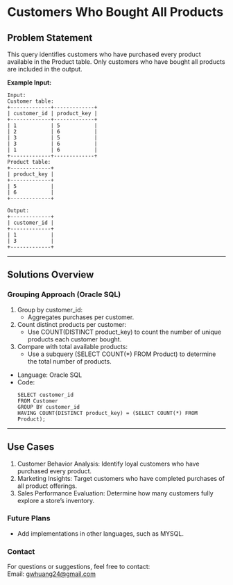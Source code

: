 # **Customers Who Bought All Products**

## **Problem Statement**
This query identifies customers who have purchased every product available in the Product table. Only customers who have bought all products are included in the output.  
  
**Example Input:**
  ```
  Input: 
  Customer table:
  +-------------+-------------+
  | customer_id | product_key |
  +-------------+-------------+
  | 1           | 5           |
  | 2           | 6           |
  | 3           | 5           |
  | 3           | 6           |
  | 1           | 6           |
  +-------------+-------------+
  Product table:
  +-------------+
  | product_key |
  +-------------+
  | 5           |
  | 6           |
  +-------------+
  
  Output: 
  +-------------+
  | customer_id |
  +-------------+
  | 1           |
  | 3           |
  +-------------+
  ```
---

## **Solutions Overview**
### **Grouping Approach (Oracle SQL)**
1. Group by customer_id:
   - Aggregates purchases per customer.
2. Count distinct products per customer:
   - Use COUNT(DISTINCT product_key) to count the number of unique products each customer bought.
3. Compare with total available products:
   - Use a subquery (SELECT COUNT(*) FROM Product) to determine the total number of products.

- Language: Oracle SQL
- Code:
  ```
  SELECT customer_id
  FROM Customer
  GROUP BY customer_id
  HAVING COUNT(DISTINCT product_key) = (SELECT COUNT(*) FROM Product);
  ```
  
---

## **Use Cases**
1. Customer Behavior Analysis: Identify loyal customers who have purchased every product.
2. Marketing Insights: Target customers who have completed purchases of all product offerings.
3. Sales Performance Evaluation: Determine how many customers fully explore a store’s inventory.  

### **Future Plans**
- Add implementations in other languages, such as MYSQL.
  
### **Contact**
For questions or suggestions, feel free to contact:  
Email: gwhuang24@gmail.com
